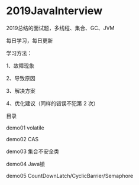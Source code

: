 # 2019JavaInterview
2019总结的面试题，多线程、集合、GC、JVM

每日学习，每日更新

学习方法：

1、故障现象

2、导致原因

3、解决方案

4、优化建议（同样的错误不犯第 2 次）


目录

demo01 volatile

demo02 CAS

demo03 集合不安全类

demo04 Java锁

demo05 CountDownLatch/CyclicBarrier/Semaphore
